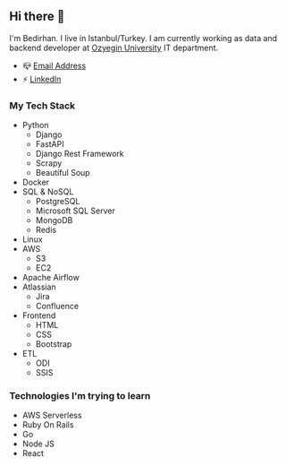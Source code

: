 ## Hi there 👋

I'm Bedirhan. I live in Istanbul/Turkey. I am currently working as data and backend developer at [Ozyegin University](https://www.ozyegin.edu.tr/en) IT department.

- 📪 [Email Address](bedirhannsahin@gmail.com)
- ⚡️ [LinkedIn](https://www.linkedin.com/in/bedirhan-sahin/)

### My Tech Stack
- Python
  - Django
  - FastAPI
  - Django Rest Framework
  - Scrapy
  - Beautiful Soup
- Docker
- SQL & NoSQL
  - PostgreSQL
  - Microsoft SQL Server
  - MongoDB
  - Redis
- Linux
- AWS
  - S3
  - EC2
- Apache Airflow
- Atlassian
  - Jira
  - Confluence
- Frontend
  - HTML
  - CSS
  - Bootstrap
- ETL
  - ODI
  - SSIS

### Technologies I'm trying to learn
- AWS Serverless
- Ruby On Rails
- Go
- Node JS
- React